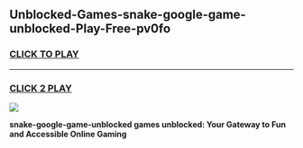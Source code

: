 
## Unblocked-Games-snake-google-game-unblocked-Play-Free-pv0fo
<h3>
<a href="https://premium76.site?title=snake-google-game-unblocked&ref=18A1">CLICK TO PLAY</a></h3>
<hr>

<h3>
<a href="https://premium76.site?title=snake-google-game-unblocked&ref=18A1">CLICK 2 PLAY</a>
  
</h3>

<a href="https://premium76.site?title=snake-google-game-unblocked&ref=18A1"><img src="https://clearcache.store/games.png"></a>


**snake-google-game-unblocked games unblocked: Your Gateway to Fun and Accessible Online Gaming**

